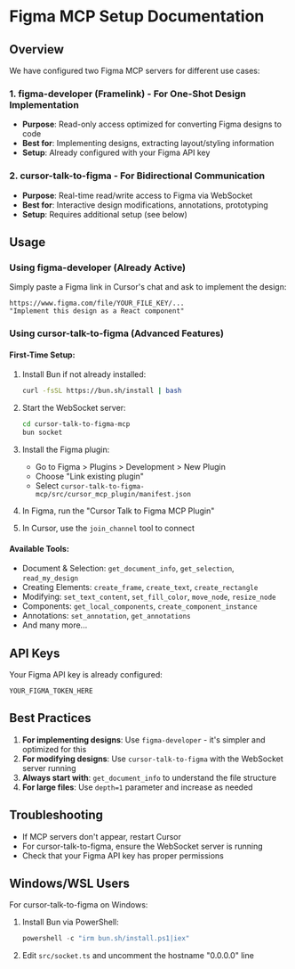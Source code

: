 # Figma MCP Setup Documentation

## Overview

We have configured two Figma MCP servers for different use cases:

### 1. figma-developer (Framelink) - For One-Shot Design Implementation
- **Purpose**: Read-only access optimized for converting Figma designs to code
- **Best for**: Implementing designs, extracting layout/styling information
- **Setup**: Already configured with your Figma API key

### 2. cursor-talk-to-figma - For Bidirectional Communication
- **Purpose**: Real-time read/write access to Figma via WebSocket
- **Best for**: Interactive design modifications, annotations, prototyping
- **Setup**: Requires additional setup (see below)

## Usage

### Using figma-developer (Already Active)
Simply paste a Figma link in Cursor's chat and ask to implement the design:
```
https://www.figma.com/file/YOUR_FILE_KEY/...
"Implement this design as a React component"
```

### Using cursor-talk-to-figma (Advanced Features)

#### First-Time Setup:
1. Install Bun if not already installed:
   ```bash
   curl -fsSL https://bun.sh/install | bash
   ```

2. Start the WebSocket server:
   ```bash
   cd cursor-talk-to-figma-mcp
   bun socket
   ```

3. Install the Figma plugin:
   - Go to Figma > Plugins > Development > New Plugin
   - Choose "Link existing plugin"
   - Select `cursor-talk-to-figma-mcp/src/cursor_mcp_plugin/manifest.json`

4. In Figma, run the "Cursor Talk to Figma MCP Plugin"

5. In Cursor, use the `join_channel` tool to connect

#### Available Tools:
- Document & Selection: `get_document_info`, `get_selection`, `read_my_design`
- Creating Elements: `create_frame`, `create_text`, `create_rectangle`
- Modifying: `set_text_content`, `set_fill_color`, `move_node`, `resize_node`
- Components: `get_local_components`, `create_component_instance`
- Annotations: `set_annotation`, `get_annotations`
- And many more...

## API Keys

Your Figma API key is already configured:
```
YOUR_FIGMA_TOKEN_HERE
```

## Best Practices

1. **For implementing designs**: Use `figma-developer` - it's simpler and optimized for this
2. **For modifying designs**: Use `cursor-talk-to-figma` with the WebSocket server running
3. **Always start with**: `get_document_info` to understand the file structure
4. **For large files**: Use `depth=1` parameter and increase as needed

## Troubleshooting

- If MCP servers don't appear, restart Cursor
- For cursor-talk-to-figma, ensure the WebSocket server is running
- Check that your Figma API key has proper permissions

## Windows/WSL Users

For cursor-talk-to-figma on Windows:
1. Install Bun via PowerShell:
   ```powershell
   powershell -c "irm bun.sh/install.ps1|iex"
   ```
2. Edit `src/socket.ts` and uncomment the hostname "0.0.0.0" line